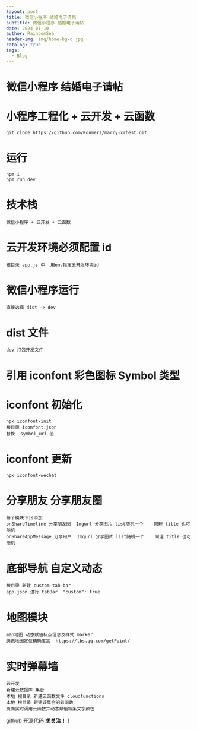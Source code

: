 ```yaml
---
layout: post
title: 微信小程序 结婚电子请帖
subtitle: 微信小程序 结婚电子请帖
date: 2024-01-10
author: RainbomSea
header-img: img/home-bg-o.jpg
catalog: true
tags:
  - Blog
---
```


# 微信小程序 结婚电子请帖

# 小程序工程化 + 云开发 + 云函数

```
git clone https://github.com/Konmers/marry-xrbest.git

```

# 运行

    npm i
    npm run dev

# 技术栈

    微信小程序 + 云开发 + 云函数

# 云开发环境必须配置 id

    根目录 app.js 中  用env指定云开发环境id

# 微信小程序运行

    直接选择 dist -> dev

# dist 文件

    dev 打包开发文件

# 引用 iconfont 彩色图标 Symbol 类型

# iconfont 初始化

    npx iconfont-init
    根目录 iconfont.json
    替换  symbol_url 值

# iconfont 更新

    npx iconfont-wechat

# 分享朋友 分享朋友圈

    每个模块下js添加
    onShareTimeline 分享朋友圈  Imgurl 分享图片 list随机一个    同理 title 也可随机
    onShareAppMessage 分享用户  Imgurl 分享图片 list随机一个    同理 title 也可随机

# 底部导航 自定义动态

    根目录 新建 custom-tab-bar
    app.json 进行 tabBar  "custom": true

# 地图模块

    map地图 动态赋值标点信息及样式 marker
    腾讯地图定位精确度高  https://lbs.qq.com/getPoint/

# 实时弹幕墙

    云开发
    新建云数据库 集合
    本地 根目录 新建云函数文件 cloudfunctions
    本地 根目录 新建该集合的云函数
    页面实时调用云函数并动态赋值每条文字颜色

[github 开源代码](https://github.com/Konmers/marry-xrbest)
**求关注！！**

